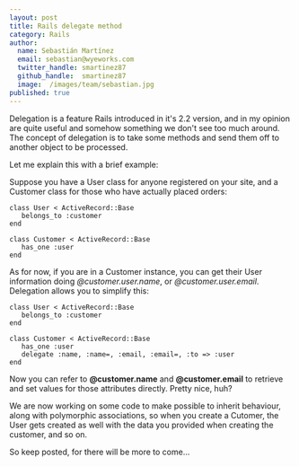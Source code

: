 ```yaml
---
layout: post
title: Rails delegate method
category: Rails
author:
  name: Sebastián Martínez
  email: sebastian@wyeworks.com
  twitter_handle: smartinez87
  github_handle:  smartinez87
  image:  /images/team/sebastian.jpg
published: true
---
```

Delegation is a feature Rails introduced in it's 2.2 version, and in my opinion are quite useful and somehow something we don't see too much around.
The concept of delegation is to take some methods and send them off to another object to be processed.

Let me explain this with a brief example:

Suppose you have a User class for anyone registered on your site, and a Customer class for those who have actually placed orders:

<pre>
<code class="ruby">class User < ActiveRecord::Base  
   belongs_to :customer  
end  
  
class Customer < ActiveRecord::Base  
   has_one :user  
end</code>
</pre>

As for now, if you are in a Customer instance, you can get their User information doing *@customer.user.name*, or *@customer.user.email*.
Delegation allows you to simplify this:

<pre>
<code class="ruby">class User < ActiveRecord::Base  
   belongs_to :customer  
end  
   
class Customer < ActiveRecord::Base  
   has_one :user  
   delegate :name, :name=, :email, :email=, :to => :user  
end</code>
</pre>

Now you can refer to **@customer.name** and **@customer.email** to retrieve and set values for those attributes directly. Pretty nice, huh?

We are now working on some code to make possible to inherit behaviour, along with polymorphic associations, so when you create a Cutomer, the User gets created as well with the data you provided when creating the customer, and so on.

So keep posted, for there will be more to come...
